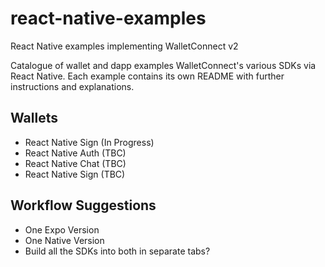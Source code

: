 # react-native-examples

React Native examples implementing WalletConnect v2

Catalogue of wallet and dapp examples WalletConnect's various SDKs via React Native. Each example contains its own README with further instructions and explanations.

## Wallets

- React Native Sign (In Progress)
- React Native Auth (TBC)
- React Native Chat (TBC)
- React Native Sign (TBC)

## Workflow Suggestions

- One Expo Version
- One Native Version
- Build all the SDKs into both in separate tabs?
